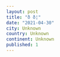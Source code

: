 ```yaml
---
layout: post
title: "ð ð¦"
date: "2021-04-30"
city: Unknown
country: Unknown
continent: Unknown
published: 1
---
```

